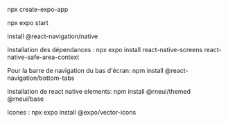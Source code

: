npx create-expo-app 

npx expo start

install @react-navigation/native

Installation des dépendances : 
npx expo install react-native-screens react-native-safe-area-context

Pour la barre de navigation du bas d'écran:
npm install @react-navigation/bottom-tabs

Installation de react native elements:
npm install @rneui/themed @rneui/base

Icones :
npx expo install @expo/vector-icons